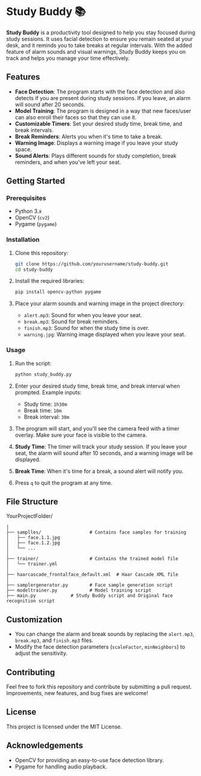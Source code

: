 # Study Buddy 📚

**Study Buddy** is a productivity tool designed to help you stay focused during study sessions. It uses facial detection to ensure you remain seated at your desk, and it reminds you to take breaks at regular intervals. With the added feature of alarm sounds and visual warnings, Study Buddy keeps you on track and helps you manage your time effectively.

## Features
- **Face Detection**: The program starts with the face detection and also detects if you are present during study sessions. If you leave, an alarm will sound after 20 seconds.
- **Model Training**: The program is designed in a way that new faces/user can also enroll their faces so that they can use it.
- **Customizable Timers**: Set your desired study time, break time, and break intervals.
- **Break Reminders**: Alerts you when it's time to take a break.
- **Warning Image**: Displays a warning image if you leave your study space.
- **Sound Alerts**: Plays different sounds for study completion, break reminders, and when you've left your seat.

## Getting Started

### Prerequisites
- Python 3.x
- OpenCV (`cv2`)
- Pygame (`pygame`)

### Installation
1. Clone this repository:
    ```bash
    git clone https://github.com/yourusername/study-buddy.git
    cd study-buddy
    ```

2. Install the required libraries:
    ```bash
    pip install opencv-python pygame
    ```

3. Place your alarm sounds and warning image in the project directory:
    - `alert.mp3`: Sound for when you leave your seat.
    - `break.mp3`: Sound for break reminders.
    - `finish.mp3`: Sound for when the study time is over.
    - `warning.jpg`: Warning image displayed when you leave your seat.

### Usage
1. Run the script:
    ```bash
    python study_buddy.py
    ```

2. Enter your desired study time, break time, and break interval when prompted. Example inputs:
    - Study time: `1h30m`
    - Break time: `10m`
    - Break interval: `30m`

3. The program will start, and you'll see the camera feed with a timer overlay. Make sure your face is visible to the camera.

4. **Study Time**: The timer will track your study session. If you leave your seat, the alarm will sound after 10 seconds, and a warning image will be displayed.

5. **Break Time**: When it's time for a break, a sound alert will notify you.

6. Press `q` to quit the program at any time.

## File Structure

YourProjectFolder/

    
    |
    ├── samplles/                  # Contains face samples for training
    │   ├── face.1.1.jpg
    │   ├── face.1.2.jpg
    │   └── ...
    │
    ├── trainer/                   # Contains the trained model file
    │   └── trainer.yml
    │
    ├── haarcascade_frontalface_default.xml  # Haar Cascade XML file
    │
    ├── samplergenerator.py        # Face sample generation script
    ├── modeltrainer.py            # Model training script
    ├── main.py             # Study Buddy script and Original face recognition script





## Customization
- You can change the alarm and break sounds by replacing the `alert.mp3`, `break.mp3`, and `finish.mp3` files.
- Modify the face detection parameters (`scaleFactor`, `minNeighbors`) to adjust the sensitivity.

## Contributing
Feel free to fork this repository and contribute by submitting a pull request. Improvements, new features, and bug fixes are welcome!

## License
This project is licensed under the MIT License.

## Acknowledgements
- OpenCV for providing an easy-to-use face detection library.
- Pygame for handling audio playback.
